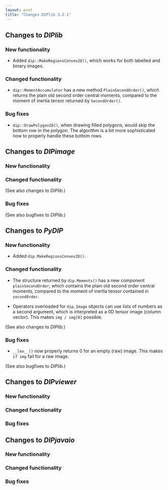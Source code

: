 ```yaml
---
layout: post
title: "Changes DIPlib 3.2.1"
---
```


## Changes to *DIPlib*

### New functionality

- Added `dip::MakeRegionsConvex2D()`, which works for both labelled and binary images.

### Changed functionality

- `dip::MomentAccumulator` has a new method `PlainSecondOrder()`, which returns the plain old second
  order central moments, compared to the moment of inertia tensor returned by `SecondOrder()`.

### Bug fixes

- `dip::DrawPolygon2D()`, when drawing filled polygons, would skip the bottom row in the polygon. The
  algorithm is a bit more sophisticated now to properly handle these bottom rows.




## Changes to *DIPimage*

### New functionality

### Changed functionality

(See also changes to *DIPlib*.)

### Bug fixes

(See also bugfixes to *DIPlib*.)




## Changes to *PyDIP*

### New functionality

- Added `dip.MakeRegionsConvex2D()`.

### Changed functionality

- The structure returned by `dip.Moments()` has a new component `plainSecondOrder`, which contains
  the plain old second order central moments, compared to the moment of inertia tensor contained
  in `secondOrder`. 

- Operators overloaded for `dip.Image` objects can use lists of numbers as a second argument, which
  is interpreted as a 0D tensor image (column vector). This makes `img / img[0]` possible.

(See also changes to *DIPlib*.)

### Bug fixes

- `__len__()` now properly returns 0 for an empty (raw) image. This makes `if img` fail for a raw image.

(See also bugfixes to *DIPlib*.)




## Changes to *DIPviewer*

### New functionality

### Changed functionality

### Bug fixes




## Changes to *DIPjavaio*

### New functionality

### Changed functionality

### Bug fixes
